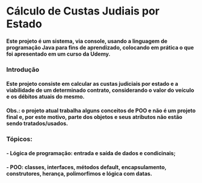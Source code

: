 # Cálculo de Custas Judiais por Estado

#### Este projeto é um sistema, via console, usando a linguagem de programação Java para fins de aprendizado, colocando em prática o que foi apresentado em um curso da Udemy.

### Introdução
#### Este projeto consiste em calcular as custas judiciais por estado e a viabilidade de um determinado contrato, considerando o valor do veículo e os débitos atuais do mesmo.

#### Obs.: o projeto atual trabalha alguns conceitos de POO e não é um projeto final e, por este motivo, parte dos objetos e seus atributos não estão sendo tratados/usados.

### Tópicos: 
#### - Lógica de programação: entrada e saída de dados e condicinais;
#### - POO: classes, interfaces, métodos default, encapsulamento, construtores, herança, polimorfimos e lógica com datas.
